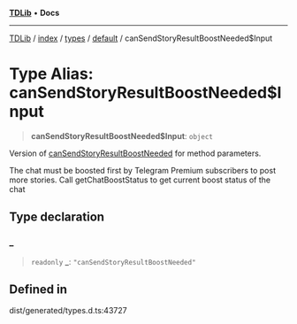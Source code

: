 [**TDLib**](../../../../../../README.md) • **Docs**

***

[TDLib](../../../../../../modules.md) / [index](../../../../../README.md) / [types](../../../README.md) / [default](../README.md) / canSendStoryResultBoostNeeded$Input

# Type Alias: canSendStoryResultBoostNeeded$Input

> **canSendStoryResultBoostNeeded$Input**: `object`

Version of [canSendStoryResultBoostNeeded](canSendStoryResultBoostNeeded.md) for method parameters.

The chat must be boosted first by Telegram Premium subscribers to post more stories. Call getChatBoostStatus to get current boost status of the chat

## Type declaration

### \_

> `readonly` **\_**: `"canSendStoryResultBoostNeeded"`

## Defined in

dist/generated/types.d.ts:43727
